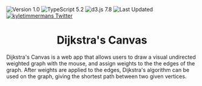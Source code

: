 ![Version 1.0](https://img.shields.io/badge/version-v1.0-lightblue.svg)
![TypeScript 5.2](https://img.shields.io/badge/TypeScript-5.2-3078C6.svg)
![d3.js 7.8](https://img.shields.io/badge/d3.js-7.8-EE7234.svg)
![Last Updated](https://img.shields.io/github/last-commit/kyletimmermans/dijkstrascanvas?color=success)
[![kyletimmermans Twitter](http://img.shields.io/twitter/url/http/shields.io.svg?style=social&label=Follow)](https://twitter.com/kyletimmermans)


# <div align="center">Dijkstra's Canvas</div>

Dijkstra's Canvas is a web app that allows users to draw a visual undirected weighted graph with the mouse,
and assign weights to the the edges of the graph. After weights are applied to the edges, Dijkstra's algorithm
can be used on the graph, giving the shortest path between two given vertices.
